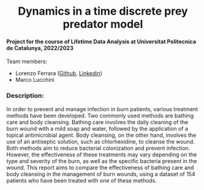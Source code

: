 <h1 align="center"> Dynamics in a time discrete prey predator model </h1>

<h4 align="left">Project for the course of Lifetime Data Analysis at Universitat Politecnica de Catalunya, 2022/2023</h4>

<p align="left"> Team members:
<ul>
  <li>Lorenzo Ferrara (<a href="https://github.com/lorenzoferrara/" target="_blank">Github</a>, <a href="https://www.linkedin.com/in/lorenzo-ferrara-567211244/" target="_blank">Linkedin</a>) </li> 
  <li>Marco Lucchini </li>
</ul>
</p>

<h3 align="left">Description:</h3>
<p align="left">

In order to prevent and manage infection in burn patients, various treatment methods have been developed.
Two commonly used methods are bathing care and body cleansing. Bathing care involves the daily cleaning
of the burn wound with a mild soap and water, followed by the application of a topical antimicrobial agent.
Body cleansing, on the other hand, involves the use of an antiseptic solution, such as chlorhexidine, to
cleanse the wound. Both methods aim to reduce bacterial colonization and prevent infection. However, the
effectiveness of these treatments may vary depending on the type and severity of the burn, as well as the
specific bacteria present in the wound.
This report aims to compare the effectiveness of bathing care and body cleansing in the management of burn
wounds, using a dataset of 154 patients who have been treated with one of these methods.

</p>
